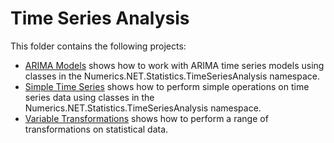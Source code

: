 # Time Series Analysis

This folder contains the following projects:
- [ARIMA Models](arima-models/) shows how to work with ARIMA time series models using classes in the Numerics.NET.Statistics.TimeSeriesAnalysis namespace.
- [Simple Time Series](simple-time-series/) shows how to perform simple operations on time series data using classes in the Numerics.NET.Statistics.TimeSeriesAnalysis namespace.
- [Variable Transformations](variable-transforms/) shows how to perform a range of transformations on statistical data.
